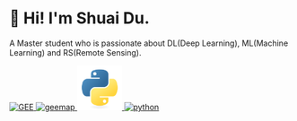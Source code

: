 # 👋 Hi! I'm Shuai Du.
A Master student who is passionate about DL(Deep Learning), ML(Machine Learning) and RS(Remote Sensing).

<p align="left">
  <a href="https://code.earthengine.google.com/" target="_blank">
    <img
      src="https://icons.iconarchive.com/icons/carlosjj/google-jfk/128/earth-engine-icon.png"
      alt="GEE"
      width="80"
      height="80"
    />
  </a>
  <a href="https://geemap.org/" target="_blank">
    <img
      src="https://geemap.org/assets/logo.png"
      alt="geemap"
      width="80"
      height="80"
    />
  </a>
    <a href="https://www.python.org" target="_blank">
    <img
      src="https://raw.githubusercontent.com/devicons/devicon/master/icons/python/python-original.svg"
      alt="python"
      width="80"
      height="80"
    />
  </a>
  <a href="https://jupyter.org/" target="_blank">
    <img
      src="	https://jupyter.org/assets/logos/rectanglelogo-greytext-orangebody-greymoons.svg"
      alt="python"
      width="160"
      height="80"
    />
  </a>
</p>


<!--
**Dushuai12138/Dushuai12138** is a ✨ _special_ ✨ repository because its `README.md` (this file) appears on your GitHub profile.

Here are some ideas to get you started:

![snake](./assets/github-contribution-grid-snake.svg)

- 🔭 I’m currently working on ...
- 🌱 I’m currently learning ...
- 👯 I’m looking to collaborate on ...
- 🤔 I’m looking for help with ...
- 💬 Ask me about ...
- 📫 How to reach me: ...
- 😄 Pronouns: ...
- ⚡ Fun fact: ...
-->
